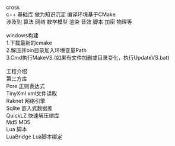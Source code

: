 cross<br>
c++ 基础库 做为知识沉淀 编译环境基于CMake<br>
涉及到 算法 网络 数学模型 渲染 音效 脚本 加密 物理等<br>
<br>
windows构建<br>
1.下载最新的cmake<br>
2.解压并bin目录加入环境变量Path<br>
3.Cmd执行MakeVS.(如果有文件加删或目录变化，执行UpdateVS.bat)<br>
<br>
工程介绍<br>
第三方库<br>
Pcre 正则表达式<br>
TinyXml xml文件读取<br>
Raknet 网络引擎<br>
Sqlite 嵌入式数据库<br>
QuickLZ 快速解压缩库<br>
Md5 MD5<br>
Lua 脚本<br>
LuaBridge Lua脚本绑定<br>

